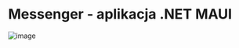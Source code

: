 # Messenger - aplikacja .NET MAUI
![image](https://github.com/user-attachments/assets/1255b08a-8609-4150-8778-78df088e4670)
